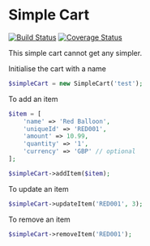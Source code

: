 # Simple Cart 

[![Build Status](https://travis-ci.org/levelfivehub/simplecart.svg)](https://travis-ci.org/levelfivehub/simplecart) [![Coverage Status](https://coveralls.io/repos/levelfivehub/simplecart/badge.svg?branch=develop&service=github)](https://coveralls.io/github/levelfivehub/simplecart?branch=develop)

This simple cart cannot get any simpler.

Initialise the cart with a name

```php
$simpleCart = new SimpleCart('test');
```

To add an item

```php
$item = [
    'name' => 'Red Balloon',
    'uniqueId' => 'RED001',
    'amount' => 10.99,
    'quantity' => '1',
    'currency' => 'GBP' // optional
];

$simpleCart->addItem($item);
```

To update an item

```php
$simpleCart->updateItem('RED001', 3);
```

To remove an item

```php
$simpleCart->removeItem('RED001');
```
